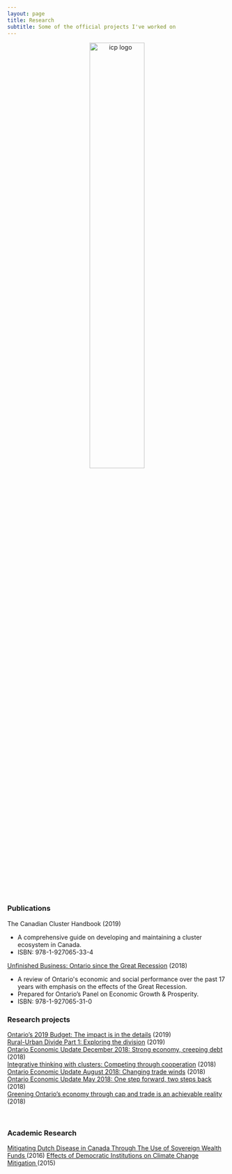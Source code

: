 ```yaml
---
layout: page
title: Research
subtitle: Some of the official projects I've worked on
---
```


<p align="center">
  <img alt="icp logo"
       width = "50%"
  src="{{ site.baseurl }}/img/icap-logo.png"/>
</p>

<h3>Publications </h3>

<p>
The Canadian Cluster Handbook (2019) <ul>
   <li>A comprehensive guide on developing and maintaining a cluster ecosystem in Canada.</li>
   <li>ISBN: 978-1-927065-33-4</li>
   </ul>
   </p>

<p>
<a href="https://www.competeprosper.ca/work/annual-reports/unfinished-business-ontario-since-the-great-recession">
Unfinished Business: Ontario since the Great Recession</a> (2018)
<ul>
  <li> A review of Ontario's economic and social performance over the past 17 years with emphasis on the effects of the Great Recession.</li>
  <li> Prepared for Ontario’s Panel on Economic Growth & Prosperity.</li>
  <li> ISBN: 978-1-927065-31-0</li>
</ul>
</p>

<h3> Research projects </h3>

<p>
<a href="https://www.competeprosper.ca/blog/ontarios-2019-budget-the-impact-is-in-the-details">
Ontario’s 2019 Budget: The impact is in the details</a> (2019) <br>  
  
<a href="https://www.competeprosper.ca/blog/rural-urban-divide-part-1">
Rural-Urban Divide Part 1: Exploring the division</a> (2019) <br>

<a href="https://www.competeprosper.ca/blog/ontario-economic-update-december-2018-strong-economy-creeping-debt">
Ontario Economic Update December 2018: Strong economy, creeping debt</a> (2018)<br>

<a href="https://www.competeprosper.ca/blog/integrative-thinking-with-clusters-competing-through-cooperation">
Integrative thinking with clusters: Competing through cooperation</a> (2018)<br>

<a href="https://www.competeprosper.ca/blog/ontario-economic-update-august-2018-changing-trade-winds">
Ontario Economic Update August 2018: Changing trade winds</a> (2018)<br>

<a href="https://www.competeprosper.ca/blog/ontario-economic-update-may-2018-one-step-forward-two-steps-back">
Ontario Economic Update May 2018: One step forward, two steps back</a> (2018)<br>

<a href="https://www.competeprosper.ca/blog/greening-ontarios-economy-through-cap-and-trade-is-an-achievable-reality">
Greening Ontario’s economy through cap and trade is an achievable reality</a> (2018)<br>
</p> <br>

<h3> Academic Research </h3>
<p>
<a href="https://drive.google.com/file/d/1U_Fm8C3PatmMdVif3HvaNUXwIS3tp9db/view">
  Mitigating Dutch Disease in Canada Through The Use of Sovereign Wealth Funds
</a> (2016)

<a href="https://drive.google.com/file/d/1A6fKsrn4ucaAhbJk60Ylp-CfXWitrdBy/view"> 
  Effects of Democratic Institutions on Climate Change Mitigation
</a>(2015)
</p>
